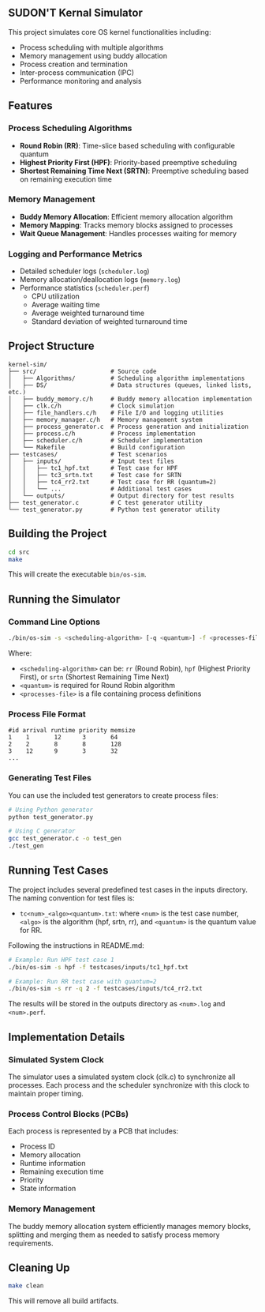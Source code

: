 
## SUDON'T Kernal Simulator

This project simulates core OS kernel functionalities including:

- Process scheduling with multiple algorithms
- Memory management using buddy allocation
- Process creation and termination
- Inter-process communication (IPC)
- Performance monitoring and analysis

## Features

### Process Scheduling Algorithms

- **Round Robin (RR)**: Time-slice based scheduling with configurable quantum
- **Highest Priority First (HPF)**: Priority-based preemptive scheduling
- **Shortest Remaining Time Next (SRTN)**: Preemptive scheduling based on remaining execution time

### Memory Management

- **Buddy Memory Allocation**: Efficient memory allocation algorithm
- **Memory Mapping**: Tracks memory blocks assigned to processes
- **Wait Queue Management**: Handles processes waiting for memory

### Logging and Performance Metrics

- Detailed scheduler logs (`scheduler.log`)
- Memory allocation/deallocation logs (`memory.log`)
- Performance statistics (`scheduler.perf`)
  - CPU utilization
  - Average waiting time
  - Average weighted turnaround time
  - Standard deviation of weighted turnaround time

## Project Structure

```
kernel-sim/
├── src/                     # Source code
│   ├── Algorithms/          # Scheduling algorithm implementations
│   ├── DS/                  # Data structures (queues, linked lists, etc.)
│   ├── buddy_memory.c/h     # Buddy memory allocation implementation
│   ├── clk.c/h              # Clock simulation
│   ├── file_handlers.c/h    # File I/O and logging utilities
│   ├── memory_manager.c/h   # Memory management system
│   ├── process_generator.c  # Process generation and initialization
│   ├── process.c/h          # Process implementation
│   ├── scheduler.c/h        # Scheduler implementation
│   └── Makefile             # Build configuration
├── testcases/               # Test scenarios
│   ├── inputs/              # Input test files
│   │   ├── tc1_hpf.txt      # Test case for HPF
│   │   ├── tc3_srtn.txt     # Test case for SRTN
│   │   ├── tc4_rr2.txt      # Test case for RR (quantum=2)
│   │   └── ...              # Additional test cases
│   └── outputs/             # Output directory for test results
├── test_generator.c         # C test generator utility
└── test_generator.py        # Python test generator utility
```

## Building the Project

```bash
cd src
make
```

This will create the executable `bin/os-sim`.

## Running the Simulator

### Command Line Options

```bash
./bin/os-sim -s <scheduling-algorithm> [-q <quantum>] -f <processes-file>
```

Where:
- `<scheduling-algorithm>` can be: `rr` (Round Robin), `hpf` (Highest Priority First), or `srtn` (Shortest Remaining Time Next)
- `<quantum>` is required for Round Robin algorithm
- `<processes-file>` is a file containing process definitions

### Process File Format

```
#id arrival runtime priority memsize
1    1       12      3       64
2    2       8       8       128
3    12      9       3       32
...
```

### Generating Test Files

You can use the included test generators to create process files:

```bash
# Using Python generator
python test_generator.py

# Using C generator
gcc test_generator.c -o test_gen
./test_gen
```

## Running Test Cases

The project includes several predefined test cases in the inputs directory. The naming convention for test files is:

- `tc<num>_<algo><quantum>.txt`: where `<num>` is the test case number, `<algo>` is the algorithm (hpf, srtn, rr), and `<quantum>` is the quantum value for RR.

Following the instructions in README.md:

```bash
# Example: Run HPF test case 1
./bin/os-sim -s hpf -f testcases/inputs/tc1_hpf.txt

# Example: Run RR test case with quantum=2
./bin/os-sim -s rr -q 2 -f testcases/inputs/tc4_rr2.txt
```

The results will be stored in the outputs directory as `<num>.log` and `<num>.perf`.

## Implementation Details

### Simulated System Clock

The simulator uses a simulated system clock (clk.c) to synchronize all processes. Each process and the scheduler synchronize with this clock to maintain proper timing.

### Process Control Blocks (PCBs)

Each process is represented by a PCB that includes:
- Process ID
- Memory allocation
- Runtime information
- Remaining execution time
- Priority
- State information

### Memory Management

The buddy memory allocation system efficiently manages memory blocks, splitting and merging them as needed to satisfy process memory requirements.

## Cleaning Up

```bash
make clean
```

This will remove all build artifacts.
